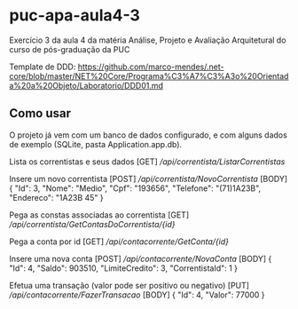 # puc-apa-aula4-3
Exercício 3 da aula 4 da matéria Análise, Projeto e Avaliação Arquitetural do curso de pós-graduação da PUC

Template de DDD:
https://github.com/marco-mendes/.net-core/blob/master/NET%20Core/Programa%C3%A7%C3%A3o%20Orientada%20a%20Objeto/Laboratorio/DDD01.md


## Como usar

O projeto já vem com um banco de dados configurado, e com alguns dados de exemplo (SQLite, pasta Application.app.db).

Lista os correntistas e seus dados
[GET] _/api/correntista/ListarCorrentistas_

Insere um novo correntista
[POST] _/api/correntista/NovoCorrentista_
[BODY]
{
    "Id": 3,
    "Nome": "Medio",
    "Cpf": "193656",
    "Telefone": "(71)1A23B",
    "Endereco": "1A23B 45"
}

Pega as constas associadas ao correntista
[GET] _/api/correntista/GetContasDoCorrentista/{id}_

Pega a conta por id
[GET] _/api/contacorrente/GetConta/{id}_

Insere uma nova conta
[POST] _/api/contacorrente/NovaConta_
[BODY]
{
    "Id": 4,
    "Saldo": 903510,
    "LimiteCredito": 3,
    "CorrentistaId": 1
}

Efetua uma transação (valor pode ser positivo ou negativo)
[PUT] _/api/contacorrente/FazerTransacao_
[BODY]
{
    "Id": 4,
    "Valor": 77000
}
